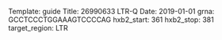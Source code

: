Template: guide
Title: 26990633 LTR-Q
Date: 2019-01-01
grna: GCCTCCCTGGAAAGTCCCCAG
hxb2_start: 361
hxb2_stop: 381
target_region: LTR
